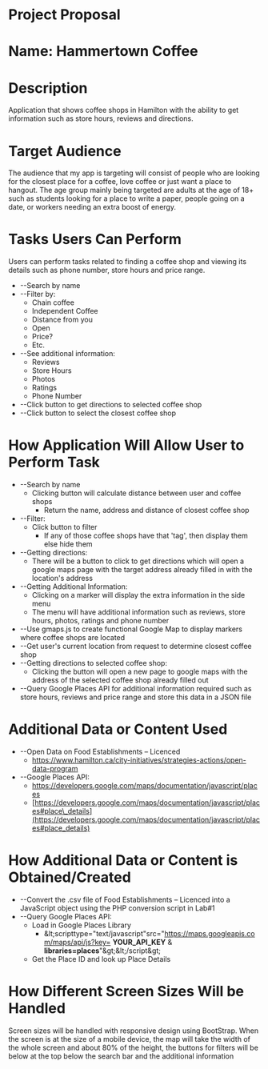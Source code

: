 # Project Proposal

# Name: Hammertown Coffee

# Description

Application that shows coffee shops in Hamilton with the ability to get information such as store hours, reviews and directions.

# Target Audience

The audience that my app is targeting will consist of people who are looking for the closest place for a coffee, love coffee or just want a place to hangout. The age group mainly being targeted are adults at the age of 18+ such as students looking for a place to write a paper, people going on a date, or workers needing an extra boost of energy.

# Tasks Users Can Perform

Users can perform tasks related to finding a coffee shop and viewing its details such as phone number, store hours and price range.

- --Search by name
- --Filter by:
  - Chain coffee
  - Independent Coffee
  - Distance from you
  - Open
  - Price?
  - Etc.
- --See additional information:
  - Reviews
  - Store Hours
  - Photos
  - Ratings
  - Phone Number
- --Click button to get directions to selected coffee shop
- --Click button to select the closest coffee shop

# How Application Will Allow User to Perform Task

- --Search by name
  - Clicking button will calculate distance between user and coffee shops
    - Return the name, address and distance of closest coffee shop
- --Filter:
  - Click button to filter
    - If any of those coffee shops have that &#39;tag&#39;, then display them else hide them
- --Getting directions:
  - There will be a button to click to get directions which will open a google maps page with the target address already filled in with the location&#39;s address
- --Getting Additional Information:
  - Clicking on a marker will display the extra information in the side menu
  - The menu will have additional information such as reviews, store hours, photos, ratings and phone number
- --Use gmaps.js to create functional Google Map to display markers where coffee shops are located
- --Get user&#39;s current location from request to determine closest coffee shop
- --Getting directions to selected coffee shop:
  - Clicking the button will open a new page to google maps with the address of the selected coffee shop already filled out
- --Query Google Places API for additional information required such as store hours, reviews and price range and store this data in a JSON file

# Additional Data or Content Used

- --Open Data on Food Establishments – Licenced
  - https://www.hamilton.ca/city-initiatives/strategies-actions/open-data-program
- --Google Places API:
  - https://developers.google.com/maps/documentation/javascript/places
  - [https://developers.google.com/maps/documentation/javascript/places#place\_details](https://developers.google.com/maps/documentation/javascript/places#place_details)

# How Additional Data or Content is Obtained/Created

- --Convert the .csv file of Food Establishments – Licenced into a JavaScript object using the PHP conversion script in Lab#1
- --Query Google Places API:
  - Load in Google Places Library
    - \&lt;scripttype=&quot;text/javascript&quot;src=&quot;https://maps.googleapis.com/maps/api/js?key= **YOUR\_API\_KEY** &amp; **libraries=places**&quot;\&gt;\&lt;/script\&gt;
  - Get the Place ID and look up Place Details

# How Different Screen Sizes Will be Handled

Screen sizes will be handled with responsive design using BootStrap. When the screen is at the size of a mobile device, the map will take the width of the whole screen and about 80% of the height, the buttons for filters will be below at the top below the search bar and the additional information